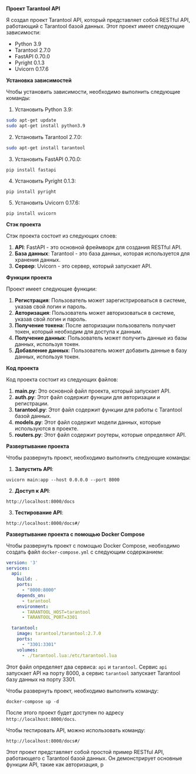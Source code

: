 **Проект Tarantool API**

Я создал проект Tarantool API, который представляет собой RESTful API, работающий с Tarantool базой данных. Этот проект имеет следующие зависимости:

* Python 3.9
* Tarantool 2.7.0
* FastAPI 0.70.0
* Pyright 0.1.3
* Uvicorn 0.17.6

**Установка зависимостей**

Чтобы установить зависимости, необходимо выполнить следующие команды:

1. Установить Python 3.9:
```bash
sudo apt-get update
sudo apt-get install python3.9
```
2. Установить Tarantool 2.7.0:
```bash
sudo apt-get install tarantool
```
3. Установить FastAPI 0.70.0:
```
pip install fastapi
```
4. Установить Pyright 0.1.3:
```
pip install pyright
```
5. Установить Uvicorn 0.17.6:
```
pip install uvicorn
```
**Стэк проекта**

Стэк проекта состоит из следующих слоев:

1. **API**: FastAPI - это основной фреймворк для создания RESTful API.
2. **База данных**: Tarantool - это база данных, которая используется для хранения данных.
3. **Сервер**: Uvicorn - это сервер, который запускает API.

**Функции проекта**

Проект имеет следующие функции:

1. **Регистрация**: Пользователь может зарегистрироваться в системе, указав свой логин и пароль.
2. **Авторизация**: Пользователь может авторизоваться в системе, указав свой логин и пароль.
3. **Получение токена**: После авторизации пользователь получает токен, который необходим для доступа к данным.
4. **Получение данных**: Пользователь может получить данные из базы данных, используя токен.
5. **Добавление данных**: Пользователь может добавить данные в базу данных, используя токен.

**Код проекта**

Код проекта состоит из следующих файлов:

1. **main.py**: Это основной файл проекта, который запускает API.
2. **auth.py**: Этот файл содержит функции для авторизации и регистрации.
3. **tarantool.py**: Этот файл содержит функции для работы с Tarantool базой данных.
4. **models.py**: Этот файл содержит модели данных, которые используются в проекте.
5. **routers.py**: Этот файл содержит роутеры, которые определяют API.

**Развертывание проекта**

Чтобы развернуть проект, необходимо выполнить следующие команды:

1. **Запустить API**:
```
uvicorn main:app --host 0.0.0.0 --port 8000
```
2. **Доступ к API**:
```
http://localhost:8000/docs
```
3. **Тестирование API**:
```
http://localhost:8000/docs#/
```
**Развертывание проекта с помощью Docker Compose**

Чтобы развернуть проект с помощью Docker Compose, необходимо создать файл `docker-compose.yml` с следующим содержанием:
```yml
version: '3'
services:
  api:
    build: .
    ports:
      - "8000:8000"
    depends_on:
      - tarantool
    environment:
      - TARANTOOL_HOST=tarantool
      - TARANTOOL_PORT=3301

  tarantool:
    image: tarantool/tarantool:2.7.0
    ports:
      - "3301:3301"
    volumes:
      - ./tarantool.lua:/etc/tarantool.lua
```
Этот файл определяет два сервиса: `api` и `tarantool`. Сервис `api` запускает API на порту 8000, а сервис `tarantool` запускает Tarantool базу данных на порту 3301.

Чтобы развернуть проект, необходимо выполнить команду:
```
docker-compose up -d
```
После этого проект будет доступен по адресу `http://localhost:8000/docs`.

Чтобы тестировать API, можно использовать команду:
```
http://localhost:8000/docs#/
```
Этот проект представляет собой простой пример RESTful API, работающего с Tarantool базой данных. Он демонстрирует основные функции API, такие как авторизация, р